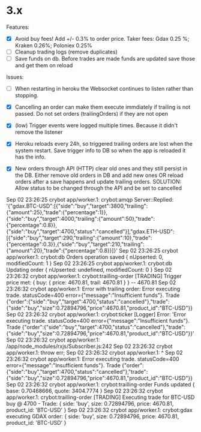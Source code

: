 # 3.x

Features:
  - [x] Avoid buy fees! Add +/- 0.3% to order price. Taker fees: Gdax 0.25 %; Kraken 0.26%;  Poloniex 0.25%
  - [ ] Cleanup trading logs (remove duplicates)
  - [ ] Save funds on db. Before trades are made funds are updated save those and get them on reload

Issues:
  - [ ] When restarting in heroku the Websocket continues to listen rather than stopping.
  - [x] Cancelling an order can make them execute immdiately if trailing is not passed. Do not set orders (trailingOrders) if they are not open
  - [x] (low) Trigger events were logged multiple times. Because it didn't remove the listener
  - [x] Heroku reloads every 24h, so triggered trailing orders are lost when the system restart. Save trigger info to DB so when the app is reloaded it has the info.
  - [x] New orders through API (HTTP) clear old ones and they still persist in the DB. Either remove old orders in DB and add new ones OR reload orders after a save happens and update trailing orders. SOLUTION: Allow status to be changed through the API and be set to cancelled



  Sep 02 23:26:25 crybot app/worker.1: crybot:amqp Server::Replied: '{"gdax.BTC-USD":[{"side":"buy","target":3800,"trailing":{"amount":25},"trade":{"percentage":1}},{"side":"buy","target":4000,"trailing":{"amount":50},"trade":{"percentage":0.8}},{"side":"buy","target":4700,"status":"cancelled"}],"gdax.ETH-USD":[{"side":"buy","target":290,"trailing":{"amount":10},"trade":{"percentage":0.3}},{"side":"buy","target":210,"trailing":{"amount":20},"trade":{"percentage":0.8}}]}'
Sep 02 23:26:25 crybot app/worker.1: crybot:db Orders operation saved { nUpserted: 0, modifiedCount: 1 }
Sep 02 23:26:25 crybot app/worker.1: crybot:db Updating order { nUpserted: undefined, modifiedCount: 0 }
Sep 02 23:26:32 crybot app/worker.1: crybot:trailling-order [TRADING] Trigger price met: { buy: { price: 4670.81, trail: 4670.81 } } -- 4670.81
Sep 02 23:26:32 crybot app/worker.1: Error with trailing order:  Error executing trade. statusCode=400 error={"message":"Insufficient funds"}. Trade {"order":{"side":"buy","target":4700,"status":"cancelled"},"trade":{"side":"buy","size":0.72894796,"price":4670.81,"product_id":"BTC-USD"}}
Sep 02 23:26:32 crybot app/worker.1: crybot:ticker [Logger] Error: 'Error executing trade. statusCode=400 error={"message":"Insufficient funds"}. Trade {"order":{"side":"buy","target":4700,"status":"cancelled"},"trade":{"side":"buy","size":0.72894796,"price":4670.81,"product_id":"BTC-USD"}}'
Sep 02 23:26:32 crybot app/worker.1: /app/node_modules/rxjs/Subscriber.js:242
Sep 02 23:26:32 crybot app/worker.1:             throw err;
Sep 02 23:26:32 crybot app/worker.1:             ^
Sep 02 23:26:32 crybot app/worker.1: Error executing trade. statusCode=400 error={"message":"Insufficient funds"}. Trade {"order":{"side":"buy","target":4700,"status":"cancelled"},"trade":{"side":"buy","size":0.72894796,"price":4670.81,"product_id":"BTC-USD"}}
Sep 02 23:26:32 crybot app/worker.1: crybot:trailling-order Funds updated { base: 0.70468666, quote: 3404.7774 }
Sep 02 23:26:32 crybot app/worker.1: crybot:trailling-order [TRADING] Executing trade for BTC-USD buy @ 4700 - Trade: { side: 'buy', size: 0.72894796, price: 4670.81, product_id: 'BTC-USD' }
Sep 02 23:26:32 crybot app/worker.1: crybot:gdax executing GDAX order: { side: 'buy', size: 0.72894796, price: 4670.81, product_id: 'BTC-USD' }